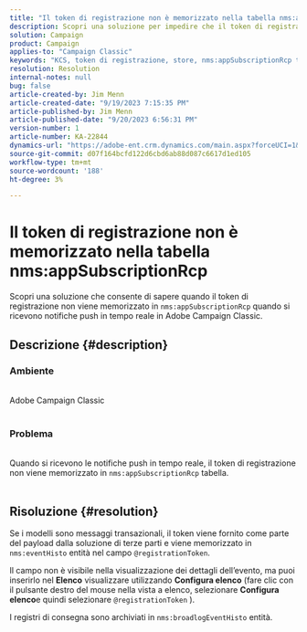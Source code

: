 ```yaml
---
title: "Il token di registrazione non è memorizzato nella tabella nms:appSubscriptionRcp"
description: Scopri una soluzione per impedire che il token di registrazione venga memorizzato nella tabella nms:appSubscriptionRcp quando si ricevono notifiche push in tempo reale.
solution: Campaign
product: Campaign
applies-to: "Campaign Classic"
keywords: "KCS, token di registrazione, store, nms:appSubscriptionRcp table, FAQ, ACC, Adobe Campaign Classic, notifiche push, @registrationToken, nms:eventHisto, Configura elenco, registri di consegna, nms:broadlogEventHisto"
resolution: Resolution
internal-notes: null
bug: false
article-created-by: Jim Menn
article-created-date: "9/19/2023 7:15:35 PM"
article-published-by: Jim Menn
article-published-date: "9/20/2023 6:56:31 PM"
version-number: 1
article-number: KA-22844
dynamics-url: "https://adobe-ent.crm.dynamics.com/main.aspx?forceUCI=1&pagetype=entityrecord&etn=knowledgearticle&id=44bc4ae6-2057-ee11-be6f-6045bd006268"
source-git-commit: d07f164bcfd122d6cbd6ab88d087c6617d1ed105
workflow-type: tm+mt
source-wordcount: '188'
ht-degree: 3%

---
```


# Il token di registrazione non è memorizzato nella tabella nms:appSubscriptionRcp


Scopri una soluzione che consente di sapere quando il token di registrazione non viene memorizzato in `nms:appSubscriptionRcp` quando si ricevono notifiche push in tempo reale in Adobe Campaign Classic.

## Descrizione {#description}




### Ambiente


<br>Adobe Campaign Classic<br><br>


### Problema


<br>Quando si ricevono le notifiche push in tempo reale, il token di registrazione non viene memorizzato in `nms:appSubscriptionRcp` tabella.<br><br>



## Risoluzione {#resolution}


Se i modelli sono messaggi transazionali, il token viene fornito come parte del payload dalla soluzione di terze parti e viene memorizzato in `nms:eventHisto` entità nel campo `@registrationToken`.

Il campo non è visibile nella visualizzazione dei dettagli dell’evento, ma puoi inserirlo nel <b>Elenco</b> visualizzare utilizzando <b>Configura elenco</b> (fare clic con il pulsante destro del mouse nella vista a elenco, selezionare <b>Configura elenco</b>e quindi selezionare `@registrationToken` ).

I registri di consegna sono archiviati in `nms:broadlogEventHisto` entità.
